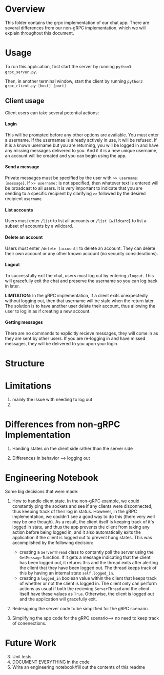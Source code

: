 # Overview
This folder contains the grpc implementation of our chat app. There are several differences from our non-gRPC implementation, which we will explain throughout this document.

# Usage
To run this application, first start the server by running `python3 grpc_server.py`.

Then, in another terminal window, start the client by running `python3 grpc_client.py [host] [port]`

## Client usage

Client users can take several potential actions:

#### Login 
This will be prompted before any other options are available. You must enter a username. If the usernamae is already actively in use, it will be refused. If it is a known username but you are returning, you will be logged in and have any missing messages delivered to you. And if it is a new unique username, an account will be created and you can begin using the app.

#### Send a message

Private messages must be specified by the user with `>> username: [message]`. If `>> username:` is not specified, then whatever text is entered will be broadcast to all users. It is very important to indicate that you are sending to a specific recipient by clarifying `>>` followed by the desired recipient `username`. 

#### List accounts

Users must enter `/list` to list all accounts or `/list [wildcard]` to list a subset of accounts by a wildcard. 

#### Delete an account

Users must enter `/delete [account]` to delete an account. They can delete their own account or any other known account (no security considerations). 

#### Logout

To successfully exit the chat, users must log out by entering `/logout`. This will gracefully exit the chat and preserve the username so you can log back in later. 

**LIMITATION**: In the gRPC implementation, if a client exits unexpectedly without logging out, then that username will be stale when the return later. The solution is to have another user delete their account, thus allowing the user to log in as if creating a new account.

#### Getting messages

There are no commands to explicitly recieve messages, they will come in as they are sent by other users. If you are re-logging in and have missed messages, they will be delivered to you upon your login. 

# Structure

# Limitations

1) mainly the issue with needing to log out
2) 

# Differences from non-gRPC Implementation

1) Handing states on the client side rather than the server side

2) Differences in behavior --> logging out

# Engineering Notebook

Some big decisions that were made:

1) How to handle client state. In the non-gRPC example, we could constantly ping the sockets and see if any clients were disconnected, thus keeping track of their log in status. However, in the gRPC implementation, we couldn't see a good way to do this (there very well may be one though). As a result, the client itself is keeping track of it's logged in state, and thus the app prevents the client from taking any action before being logged in, and it also automatically exits the application if the client is logged out to prevent hung states. This was accomplished by the following decision:
    - creating a `ServerThread` class to contantly poll the server using the `GetMessage` function. If it gets a message indicating that the client has been logged out, it returns this and the thread exits after alerting the client that they have been logged out. The thread keeps track of this by having an internal state `self.logged_in`.
    - creating a `logged_in` boolean value within the client that keeps track of whether or not the client is logged in. The client only can perform actions as usual if both the recieving `ServerThread` and the client itself have these values as `True`. Otherwise, the client is logged out and the application will gracefully exit. 

2) Redesigning the server code to be simplified for the gRPC scenario.

3) Simplifying the app code for the gRPC scenario--> no need to keep track of conenections.

# Future Work
3) Unit tests
4) DOCUMENT EVERYTHING in the code
5) Write an engineering notebook/fill out the contents of this readme